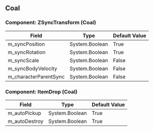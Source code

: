 ## Coal

### Component: ZSyncTransform (Coal)

|Field|Type|Default Value|
|---|---|---|
|m_syncPosition|System.Boolean|True|
|m_syncRotation|System.Boolean|True|
|m_syncScale|System.Boolean|False|
|m_syncBodyVelocity|System.Boolean|False|
|m_characterParentSync|System.Boolean|False|

### Component: ItemDrop (Coal)

|Field|Type|Default Value|
|---|---|---|
|m_autoPickup|System.Boolean|True|
|m_autoDestroy|System.Boolean|True|

